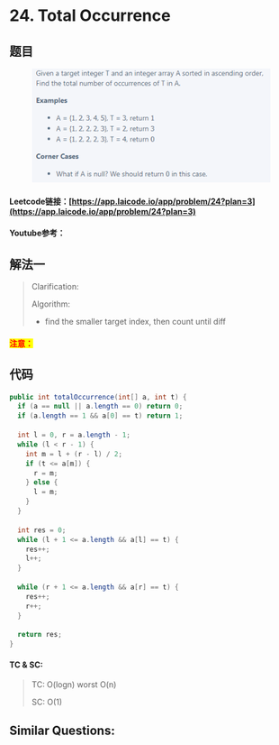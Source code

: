 # 24. Total Occurrence

## 题目

<figure><img src="../../.gitbook/assets/image (2).png" alt=""><figcaption></figcaption></figure>

#### Leetcode链接：[https://app.laicode.io/app/problem/24?plan=3](https://app.laicode.io/app/problem/24?plan=3)

#### Youtube参考：

## 解法一

> Clarification:&#x20;
>
> Algorithm:&#x20;
>
> * find the smaller target index, then count until diff

#### <mark style="color:red;">注意：</mark>

## 代码

```java
public int totalOccurrence(int[] a, int t) {
  if (a == null || a.length == 0) return 0;
  if (a.length == 1 && a[0] == t) return 1;
  
  int l = 0, r = a.length - 1;
  while (l < r - 1) {
    int m = l + (r - l) / 2;
    if (t <= a[m]) {
      r = m;
    } else {
      l = m;
    }
  }

  int res = 0;
  while (l + 1 <= a.length && a[l] == t) {
    res++;
    l++;
  }

  while (r + 1 <= a.length && a[r] == t) {
    res++;
    r++;
  }

  return res;
}
```

#### TC & SC:&#x20;

> TC: O(logn) worst O(n)
>
> SC: O(1)

## **Similar Questions:**&#x20;
